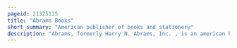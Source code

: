 ```yaml
---
pageid: 21325115
title: "Abrams Books"
short_summary: "American publisher of books and stationery"
description: "Abrams, formerly Harry N. Abrams, Inc. , is an american Publisher of Art and illustrated Books, Children's Books, and Stationery."
---
```

